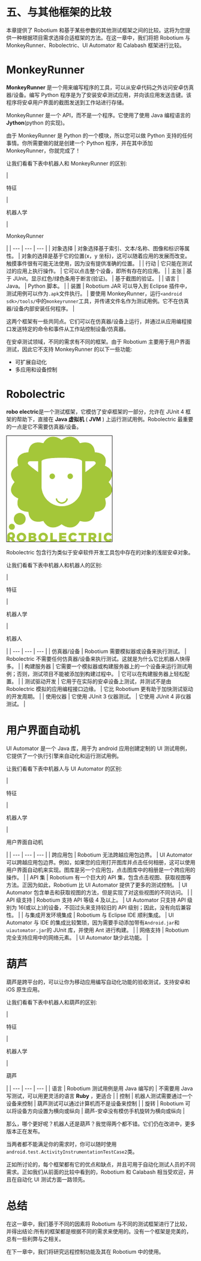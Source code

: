 # 五、与其他框架的比较

本章提供了 Robotium 和基于某些参数的其他测试框架之间的比较。这将为您提供一种根据项目需求选择合适框架的方法。在这一章中，我们将把 Robotium 与 MonkeyRunner、Robolectric、UI Automator 和 Calabash 框架进行比较。

# MonkeyRunner

**MonkeyRunner** 是一个用来编写程序的工具，可以从安卓代码之外访问安卓仿真器/设备。编写 Python 程序是为了安装安卓测试应用，并向该应用发送击键。该程序将安卓用户界面的截图发送到工作站进行存储。

MonkeyRunner 是一个 API，而不是一个程序。它使用了使用 Java 编程语言的**Jython**(python 的实现)。

由于 MonkeyRunner 是 Python 的一个模块，所以您可以做 Python 支持的任何事情。你所需要做的就是创建一个 Python 程序，并在其中添加 MonkeyRunner，你就完成了！

让我们看看下表中机器人和 MonkeyRunner 的区别:

<colgroup><col style="text-align: left"> <col style="text-align: left"> <col style="text-align: left"></colgroup> 
| 

特征

 | 

机器人学

 | 

MonkeyRunner

 |
| --- | --- | --- |
| 对象选择 | 对象选择基于索引、文本/名称、图像和标识等属性。 | 对象的选择是基于它的位置(x，y 坐标)，这可以随着应用的发展而改变。触摸事件很有可能无法使用，因为没有提供准确的位置。 |
| 行动 | 它只能在测试过的应用上执行操作。 | 它可以点击整个设备，即所有存在的应用。 |
| 主张 | 基于 JUnit。显示红色/绿色条用于断言(验证)。 | 基于截图的验证。 |
| 语言 | Java。 | Python 脚本。 |
| 装置 | Robotium JAR 可以导入到 Eclipse 插件中，测试用例可以作为`.apk`文件执行。 | 要使用 MonkeyRunner，运行`<android sdk>/tools/`中的`monkeyrunner`工具，并传递文件名作为测试用例。它不在仿真器/设备内部安装任何程序。 |

这两个框架有一些共同点。它们可以在仿真器/设备上运行，并通过从应用编程接口发送特定的命令和事件从工作站控制设备/仿真器。

在安卓测试领域，不同的需求有不同的框架。由于 Robotium 主要用于用户界面测试，因此它不支持 MonkeyRunner 的以下一些功能:

*   可扩展自动化
*   多应用和设备控制

# Robolectric

**robo electric**是一个测试框架，它模仿了安卓框架的一部分，允许在 JUnit 4 框架的帮助下，直接在 **Java 虚拟机** ( **JVM** ) 上运行测试用例。Robolectric 最重要的一点是它不需要仿真器/设备。

![Robolectric](img/8010OS_05_01.jpg)

Robolectric 包含行为类似于安卓软件开发工具包中存在的对象的浅层安卓对象。

让我们看看下表中机器人和机器人的区别:

<colgroup><col style="text-align: left"> <col style="text-align: left"> <col style="text-align: left"></colgroup> 
| 

特征

 | 

机器人学

 | 

机器人

 |
| --- | --- | --- |
| 仿真器/设备 | Robotium 需要模拟器或设备来执行测试。 | Robolectric 不需要任何仿真器/设备来执行测试。这就是为什么它比机器人快得多。 |
| 构建服务器 | 它需要一个模拟器或构建服务器上的一个设备来运行测试用例；否则，测试项目不能被添加到构建过程中。 | 它可以在构建服务器上轻松配置。 |
| 测试驱动开发 | 它用于在实际的安卓设备上测试，并测试不是由 Robolectric 模拟的应用编程接口边缘。 | 它比 Robotium 更有助于加快测试驱动的开发周期。 |
| 使用仪器 | 它使用 JUnit 3 仪器测试。 | 它使用 JUnit 4 非仪器测试。 |

# 用户界面自动机

UI Automator 是一个 Java 库，用于为 android 应用创建定制的 UI 测试用例，它提供了一个执行引擎来自动化和运行测试用例。

让我们看看下表中机器人与 UI Automator 的区别:

<colgroup><col style="text-align: left"> <col style="text-align: left"> <col style="text-align: left"></colgroup> 
| 

特征

 | 

机器人学

 | 

用户界面自动机

 |
| --- | --- | --- |
| 跨应用包 | Robotium 无法跨越应用包边界。 | UI Automator 可以跨越应用包边界。例如，如果您的应用打开图库并点击任何相册，这可以使用用户界面自动机来实现。图库是另一个应用包，点击图库中的相册是一个跨应用的操作。 |
| API 集 | Robotium 有一个巨大的 API 集，包含点击视图、获取视图等方法。正因为如此，Robotium 比 UI Automator 提供了更多的测试控制。 | UI Automator 包含单击和获取视图的方法，但是实现了对这些视图的不同访问。 |
| API 级支持 | Robotium 支持 API 等级 4 及以上。 | UI Automator 只支持 API 级别为 16(或以上)的设备，不回过头来支持较旧的 API 级别；因此，没有向后兼容性。 |
| 与集成开发环境集成 | Robotium 与 Eclipse IDE 顺利集成。 | UI Automator 与 IDE 的集成比较繁琐，因为需要手动添加带有`Android.jar`和`uiautomator.jar`的 JUnit 库，并使用 Ant 进行构建。 |
| 网络支持 | Robotium 完全支持应用中的网络元素。 | UI Automator 缺少此功能。 |

# 葫芦

葫芦是跨平台的，可以让你为移动应用编写自动化功能的验收测试，支持安卓和 iOS 原生应用。

让我们看看下表中机器人和葫芦的区别:

<colgroup><col style="text-align: left"> <col style="text-align: left"> <col style="text-align: left"></colgroup> 
| 

特征

 | 

机器人学

 | 

葫芦

 |
| --- | --- | --- |
| 语言 | Robotium 测试用例是用 Java 编写的 | 不需要用 Java 写测试，可以用更灵活的语言 **Ruby** ，更适合 |
| 控制 | 机器人测试需要通过一个设备来控制 | 葫芦测试可以通过计算机而不是设备来控制 |
| 旋转 | Robotium 可以将设备方向设置为横向或纵向 | 葫芦-安卓没有模仿手机旋转为横向或纵向 |

那么，哪个更好呢？机器人还是葫芦？我觉得两个都不错。它们仍在改进中，更多版本正在发布。

当两者都不能满足你的需求时，你可以随时使用`android.test.ActivityInstrumentationTestCase2`类。

正如所讨论的，每个框架都有它的优点和缺点，并且可用于自动化测试人员的不同需求。正如我们从前面的比较中看到的，Robotium 和 Calabash 相当受欢迎，并且在自动化 UI 测试方面一路领先。

# 总结

在这一章中，我们基于不同的因素将 Robotium 与不同的测试框架进行了比较，并得出结论:所有的框架都是根据不同的需求来使用的。没有一个框架是完美的，总有一些利弊与之相关。

在下一章中，我们将研究远程控制功能及其在 Robotium 中的使用。